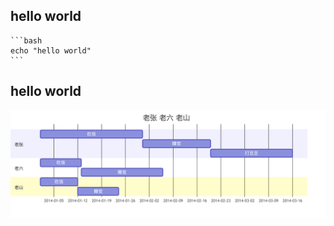 ## hello world
    
    ```bash
    echo "hello world"
    ```
    
## hello world

    
![helloworld](./helloworld.png "hello world")

